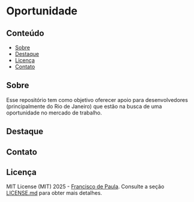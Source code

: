 # Oportunidade

## Conteúdo
- [Sobre](#-sobre)
- [Destaque](#-destaque)
- [Licença](#-lincenca)
- [Contato](#-contato)

## Sobre

Esse repositório tem como objetivo oferecer apoio para desenvolvedores (principalmente do Rio de Janeiro) que estão na busca de uma oportunidade no mercado de trabalho.

## Destaque


## Contato


## Licença
MIT License (MIT) 2025 - [Francisco de Paula](https://github.com/euchico/). Consulte a seção [LICENSE.md](LICENSE.md) para obter mais detalhes.
